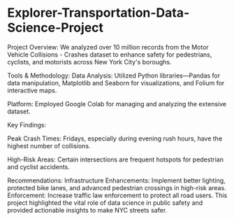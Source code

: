 # Explorer-Transportation-Data-Science-Project

Project Overview:
We analyzed over 10 million records from the Motor Vehicle Collisions - Crashes dataset to enhance safety for pedestrians, cyclists, and motorists across New York City's boroughs.      

Tools & Methodology:
Data Analysis: Utilized Python libraries—Pandas for data manipulation, Matplotlib and Seaborn for visualizations, and Folium for interactive maps.

Platform: Employed Google Colab for managing and analyzing the extensive dataset.

Key Findings:

Peak Crash Times: Fridays, especially during evening rush hours, have the highest number of collisions.

High-Risk Areas: Certain intersections are frequent hotspots for pedestrian and cyclist accidents.

Recommendations:
Infrastructure Enhancements: Implement better lighting, protected bike lanes, and advanced pedestrian crossings in high-risk areas.
Enforcement: Increase traffic law enforcement to protect all road users.
This project highlighted the vital role of data science in public safety and provided actionable insights to make NYC streets safer.    
